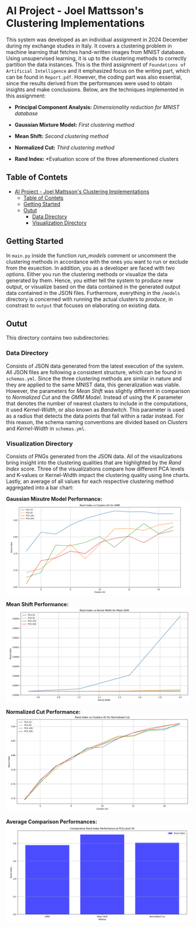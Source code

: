 # AI Project - Joel Mattsson's Clustering Implementations

This system was developed as an individual assignment in 2024 December during my exchange studies in Italy. It covers a clustering problem in machine learning that fetches hand-written images from MNIST database. Using unsupervised learning, it is up to the clustering methods to correctly partition the data instances. This is the third assignment of `Foundations of Artificial Intelligence` and it emphasized focus on the writing part, which can be found in `Report.pdf`. However, the coding part was also essential, since the results derived from the performances were used to obtain insights and make conclusions. Below, are the techniques implemented in this assignment:


- **Principal Component Analysis:** *Dimensionality reduction for MNIST database*

- **Gaussian Mixture Model:** *First clustering method*

- **Mean Shift:** *Second clustering method*

- **Normalized Cut:** *Third clustering method*

- **Rand Index:** *Evaluation score of the three aforementioned clusters



## Table of Contets

- [AI Project - Joel Mattsson's Clustering Implementations](#ai-project---joel-mattssons-clustering-implementations)
  - [Table of Contets](#table-of-contets)
  - [Getting Started](#getting-started)
  - [Outut](#outut)
    - [Data Directory](#data-directory)
    - [Visualization Directory](#visualization-directory)



## Getting Started

In `main.py` inside the function *run_models* comment or uncomment the clustering methods in accordance with the ones you want to run or exclude from the exuection. In addition, you as a developer are faced with two options. Either you run the clustering methods or visualize the data generated by them. Hence, you either tell the system to produce new output, or visualize based on the data contained in the generated output data contained in the JSON files. Furthermore, everything in the `/models` directory is concerned with running the actual clusters to *produce*, in constrast to `output` that focuses on elaborating on existing data.


## Outut

This directory contains two subdirectories:


### Data Directory

Consists of JSON data generated from the latest execution of the system. All JSON files are following a consistent structure, which can be found in `schemas.yml`. Since the three clustering methods are similar in nature and they are applied to the same MNIST data, this generalization was viable. However, the parameters for *Mean Shift* was slightly different in comparison to *Normalized Cut* and the *GMM Model*. Instead of using the *K* parameter that denotes the number of nearest clusters to include in the computations, it used *Kernel-Width*, or also known as *Bandwitch*. This parameter is used as a radius that detects the data points that fall within a radar instead. For this reason, the schema naming conventions are divided based on *Clusters* and *Kernel-Width* in `schemas.yml`.



### Visualization Directory

Consists of PNGs generated from the JSON data. All of the visaulizations bring insight into the clustering qualities that are highlighted by the *Rand Index* score. Three of the visualizations compare how different PCA levels and K-values or Kernel-Width impact the clustering quality using line charts. Lastly, an average of all values for each respective clustering method aggregated into a bar chart:


**Gaussian Mixutre Model Performance:**
![gmm-visualization](output/visualization/gmm_rand_index.PNG)


**Mean Shift Performance:**
![mean-shift-performance](output/visualization/mean_shift_rand_index.PNG)


**Normalized Cut Performance:**
![normalized-cut-performance](output/visualization/normalized_cut_rand_index.PNG)


**Average Comparison Performances:**
![average-performances](output/visualization/rand_index_method_avg_comparison.PNG)